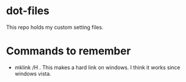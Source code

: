 dot-files
=========

This repo holds my custom setting files.


Commands to remember
====================

* mklink /H <link> <target>. This makes a hard link on windows. I think it works since windows vista.
